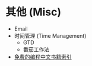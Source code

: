 # 其他 (Misc)

 * Email
 * 时间管理 (Time Management)
     * GTD
     * 番茄工作法
 * [免费的编程中文书籍索引](https://github.com/justjavac/free-programming-books-zh_CN)
